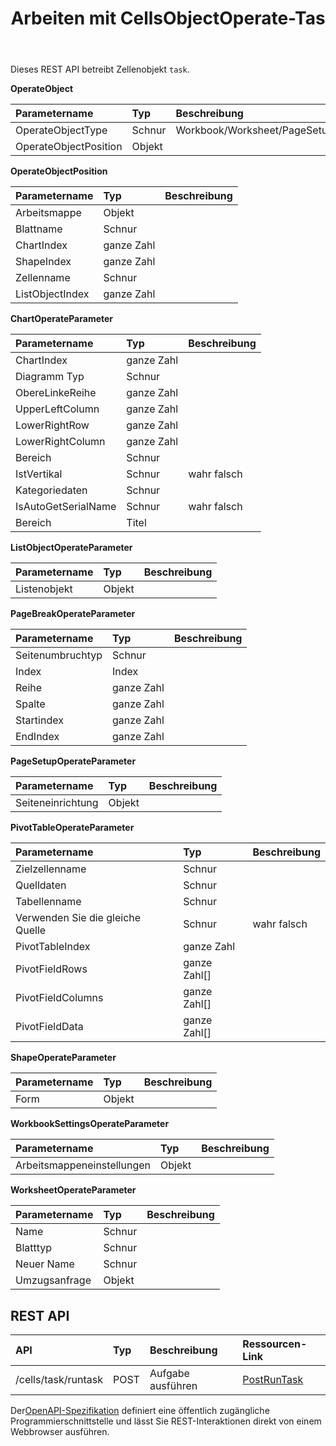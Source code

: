 ﻿---
title: Arbeiten mit CellsObjectOperate-Tas
second_title: Aspose.Cells Cloud Documen
type: docs
url: /de/tasks/cells-object-operate/
aliases: [/working-with-cellsobjectoperate-task/]
description: "Cells.Cloud API für Excel Operate: Cells Object Operate Task"
weight: 20
---
Dieses REST API betreibt Zellenobjekt `task`.

**OperateObject**

|Parametername|Typ|Beschreibung|
|:- |:- |:- |
| OperateObjectType| Schnur| Workbook/Worksheet/PageSetup/Cells/Chart/Shape/ListObject/PivotTable/WorkbookSettings/PageBreak|
| OperateObjectPosition| Objekt||

**OperateObjectPosition**

|Parametername|Typ|Beschreibung|
|:- |:- |:- |
| Arbeitsmappe| Objekt||
| Blattname| Schnur||
| ChartIndex| ganze Zahl||
| ShapeIndex| ganze Zahl||
| Zellenname| Schnur||
| ListObjectIndex| ganze Zahl||


**ChartOperateParameter**

|Parametername|Typ|Beschreibung|
|:- |:- |:- |
| ChartIndex| ganze Zahl||
| Diagramm Typ| Schnur||
| ObereLinkeReihe| ganze Zahl||
|UpperLeftColumn| ganze Zahl||
| LowerRightRow| ganze Zahl||
| LowerRightColumn| ganze Zahl||
| Bereich| Schnur||
| IstVertikal| Schnur| wahr falsch|
| Kategoriedaten| Schnur||
| IsAutoGetSerialName| Schnur| wahr falsch|
| Bereich| Titel||

**ListObjectOperateParameter** 

|Parametername|Typ|Beschreibung|
|:- |:- |:- |
| Listenobjekt| Objekt||

**PageBreakOperateParameter**

|Parametername|Typ|Beschreibung|
|:- |:- |:- |
| Seitenumbruchtyp| Schnur||
| Index| Index||
| Reihe| ganze Zahl||
| Spalte| ganze Zahl||
| Startindex| ganze Zahl||
| EndIndex| ganze Zahl||


**PageSetupOperateParameter**

|Parametername|Typ|Beschreibung|
|:- |:- |:- |
| Seiteneinrichtung| Objekt||


**PivotTableOperateParameter**

|Parametername|Typ|Beschreibung|
|:- |:- |:- |
| Zielzellenname| Schnur||
| Quelldaten| Schnur||
| Tabellenname| Schnur||
| Verwenden Sie die gleiche Quelle| Schnur| wahr falsch|
| PivotTableIndex| ganze Zahl||
| PivotFieldRows|ganze Zahl[]||
| PivotFieldColumns|ganze Zahl[]||
|PivotFieldData|ganze Zahl[]||


**ShapeOperateParameter**


|Parametername|Typ|Beschreibung|
|:- |:- |:- |
| Form| Objekt||


**WorkbookSettingsOperateParameter**


|Parametername|Typ|Beschreibung|
|:- |:- |:- |
| Arbeitsmappeneinstellungen| Objekt||

**WorksheetOperateParameter**


|Parametername|Typ|Beschreibung|
|:- |:- |:- |
| Name| Schnur||
| Blatttyp| Schnur||
| Neuer Name| Schnur||
| Umzugsanfrage| Objekt||

## REST API

|**API**|**Typ**|**Beschreibung**|**Ressourcen-Link**|
|:- |:- |:- |:- |
|/cells/task/runtask|POST|Aufgabe ausführen|[PostRunTask](https://apireference.aspose.cloud/cells/#/Task/PostRunTask)|

 Der[OpenAPI-Spezifikation](https://apireference.aspose.cloud/cells/#/Workbook/PostImportData) definiert eine öffentlich zugängliche Programmierschnittstelle und lässt Sie REST-Interaktionen direkt von einem Webbrowser ausführen.

